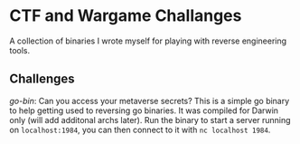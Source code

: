# CTF and Wargame Challanges

A collection of binaries I wrote myself for playing with reverse engineering tools.

## Challenges

*go-bin*: Can you access your metaverse secrets? This is a simple go binary to help getting used to reversing go binaries. It was compiled for Darwin only (will add additonal archs later). Run the binary to start a server running on `localhost:1984`, you can then connect to it with `nc localhost 1984`.
